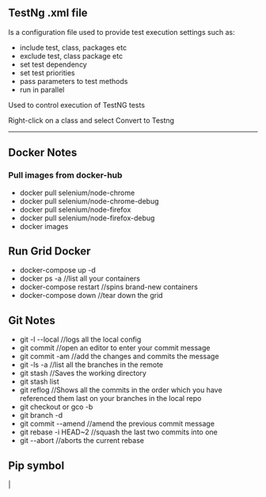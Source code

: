 ## TestNg .xml file
Is a configuration file used to provide test execution settings
such as:
* include test, class, packages etc
* exclude test, class package etc
* set test dependency
* set test priorities
* pass parameters to test methods
* run in parallel 

Used to control execution of TestNG tests

Right-click on a class and select Convert to Testng


********************************************************************************************************************
## Docker Notes
### Pull images from docker-hub
* docker pull selenium/node-chrome
* docker pull selenium/node-chrome-debug
* docker pull selenium/node-firefox
* docker pull selenium/node-firefox-debug
* docker images

## Run Grid Docker 
* docker-compose up -d
* docker ps -a //list all your containers 
* docker-compose restart //spins brand-new containers 
* docker-compose down //tear down the grid

## Git Notes
* git -l --local //logs all the local config
* git commit //open an editor to enter your commit message
* git commit -am //add the changes and commits the message
* git -ls -a //list all the branches in the remote
* git stash //Saves the working directory
* git stash list
* git reflog //Shows all the commits in the order which you have referenced them last on your branches in the local repo
* git checkout or gco -b <branch-name>
* git branch -d <branch-name>
* git commit --amend //amend the previous commit message
* git rebase -i HEAD~2 //squash the last two commits into one
* git --abort //aborts the current rebase

## Pip symbol 
|  